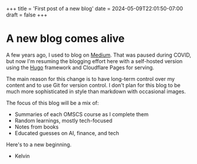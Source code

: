 +++
title = 'First post of a new blog'
date = 2024-05-09T22:01:50-07:00
draft = false
+++

# A new blog comes alive

A few years ago, I used to blog on [Medium](https://kelvinma.medium.com/). That was paused during COVID, but now I'm resuming the blogging effort here with a self-hosted version using the [Hugo](https://gohugo.io/) framework and Cloudflare Pages for serving.

The main reason for this change is to have long-term control over my content and to use Git for version control. I don't plan for this blog to be much more sophisticated in style than markdown with occasional images.

The focus of this blog will be a mix of:

- Summaries of each OMSCS course as I complete them
- Random learnings, mostly tech-focused
- Notes from books
- Educated guesses on AI, finance, and tech

Here's to a new beginning. 

- Kelvin 